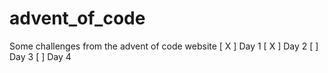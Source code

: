 # advent_of_code
Some challenges from the advent of code website
[ X ] Day 1
[ X ] Day 2
[ ] Day 3
[ ] Day 4